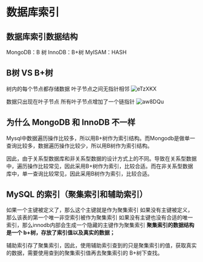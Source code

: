 # 数据库索引

## 数据库索引数据结构
MongoDB：B 树
InnoDB：B+树
MyISAM：HASH

## B树 VS B+树
树内的每个节点都存储数据
叶子节点之间无指针相邻
![eTzXKX](https://gitee.com/lnn1988/upic1988/raw/master/uPic/eTzXKX.jpg)

数据只出现在叶子节点
所有叶子节点增加了一个链指针
![aw8DQu](https://gitee.com/lnn1988/upic1988/raw/master/uPic/aw8DQu.jpg)

## 为什么 MongoDB 和 InnoDB 不一样
Mysql中数据遍历操作比较多，所以用B+树作为索引结构。而Mongodb是做单一查询比较多，数据遍历操作比较少，所以用B树作为索引结构。

因此，由于关系型数据库和非关系型数据的设计方式上的不同。导致在关系型数据中，遍历操作比较常见，因此采用B+树作为索引，比较合适。而在非关系型数据库中，单一查询比较常见，因此采用B树作为索引，比较合适。

## MySQL 的索引（聚集索引和辅助索引）
如果一个主键被定义了，那么这个主键就是作为聚集索引
如果没有主键被定义，那么该表的第一个唯一非空索引被作为聚集索引
如果没有主键也没有合适的唯一索引，那么innodb内部会生成一个隐藏的主键作为聚集索引
**聚集索引的数据结构是一个 b+树，存放了索引值以及真实的数据；**

辅助索引存了聚集索引，因此，使用辅助索引查到的只是聚集索引的值，获取真实的数据，需要使用查到的聚集索引值再去聚集索引的 B+树下查找。